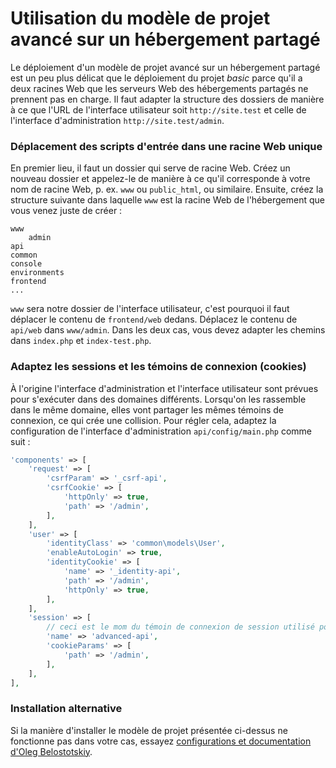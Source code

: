 Utilisation du modèle de projet avancé sur un hébergement partagé
=================================================================

Le déploiement d'un modèle de projet avancé sur un hébergement partagé est un peu plus délicat que le déploiement du projet *basic* parce qu'il a deux racines Web que les serveurs Web des hébergements partagés ne prennent pas en charge. Il faut adapter la structure des dossiers de manière à ce que l'URL de l'interface utilisateur soit `http://site.test` et celle de l'interface d'administration `http://site.test/admin`.

### Déplacement des scripts d'entrée dans une racine Web unique

En premier lieu, il faut un dossier qui serve de racine Web. Créez un nouveau dossier et appelez-le de manière à ce qu'il corresponde à votre nom de racine Web, p. ex. `www` ou `public_html`, ou similaire. Ensuite, créez la structure suivante dans laquelle `www` est la racine Web de l'hébergement que vous venez juste de créer :
```
www
    admin
api
common
console
environments
frontend
...
```

`www` sera notre dossier de l'interface utilisateur, c'est pourquoi il faut déplacer le contenu de `frontend/web` dedans. Déplacez le contenu de `api/web` dans `www/admin`. Dans les deux cas, vous devez adapter les chemins dans `index.php` et `index-test.php`.

### Adaptez les sessions et les témoins de connexion (cookies)

À l'origine l'interface d'administration et l'interface utilisateur sont prévues pour s'exécuter dans des domaines différents. Lorsqu'on les rassemble dans le même domaine, elles vont partager les mêmes témoins de connexion, ce qui crée une collision. Pour régler cela, adaptez la configuration de  l'interface d'administration `api/config/main.php` comme suit :

```php
'components' => [
    'request' => [
        'csrfParam' => '_csrf-api',
        'csrfCookie' => [
            'httpOnly' => true,
            'path' => '/admin',
        ],
    ],
    'user' => [
        'identityClass' => 'common\models\User',
        'enableAutoLogin' => true,
        'identityCookie' => [
            'name' => '_identity-api',
            'path' => '/admin',
            'httpOnly' => true,
        ],
    ],
    'session' => [
        // ceci est le mom du témoin de connexion de session utilisé pour la connexion à l'interface d'administration
        'name' => 'advanced-api',
        'cookieParams' => [
            'path' => '/admin',
        ],
    ],
],
```

### Installation alternative

Si la manière d'installer le modèle de projet présentée ci-dessus ne fonctionne pas dans votre cas, essayez
[configurations et documentation d'Oleg Belostotskiy](https://github.com/mickgeek/yii2-advanced-one-domain-config).
